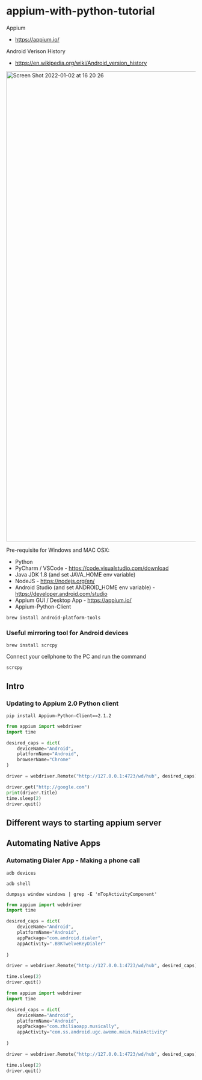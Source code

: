 # appium-with-python-tutorial

Appium
- https://appium.io/

Android Verison History
- https://en.wikipedia.org/wiki/Android_version_history


<img width="1246" alt="Screen Shot 2022-01-02 at 16 20 26" src="https://user-images.githubusercontent.com/51218415/147890868-79123380-3883-420f-8a75-3a0490898b0f.png">

Pre-requisite for Windows and MAC OSX:
- Python
- PyCharm / VSCode - https://code.visualstudio.com/download
- Java JDK 1.8 (and set JAVA_HOME env variable)
- NodeJS - https://nodejs.org/en/
- Android Studio (and set ANDROID_HOME env variable) - https://developer.android.com/studio 
- Appium GUI / Desktop App - https://appium.io/
- Appium-Python-Client

```
brew install android-platform-tools
```

### Useful mirroring tool for Android devices

```
brew install scrcpy
```

Connect your cellphone to the PC and run the command

```
scrcpy
```

## Intro

### Updating to Appium 2.0 Python client

```
pip install Appium-Python-Client==2.1.2
```

```python
from appium import webdriver
import time

desired_caps = dict(
    deviceName="Android",
    platformName="Android",
    browserName="Chrome"
)

driver = webdriver.Remote("http://127.0.0.1:4723/wd/hub", desired_caps)

driver.get("http://google.com")
print(driver.title)
time.sleep(2)
driver.quit()
```

## Different ways to starting appium server

## Automating Native Apps

### Automating Dialer App - Making a phone call

```
adb devices
```

```
adb shell
```

```
dumpsys window windows | grep -E 'mTopActivityComponent'
```

```python
from appium import webdriver
import time

desired_caps = dict(
    deviceName="Android",
    platformName="Android",
    appPackage="com.android.dialer",
    appActivity=".BBKTwelveKeyDialer"
    
)

driver = webdriver.Remote("http://127.0.0.1:4723/wd/hub", desired_caps)

time.sleep(2)
driver.quit()
```

```python
from appium import webdriver
import time

desired_caps = dict(
    deviceName="Android",
    platformName="Android",
    appPackage="com.zhiliaoapp.musically",
    appActivity="com.ss.android.ugc.aweme.main.MainActivity"
    
)

driver = webdriver.Remote("http://127.0.0.1:4723/wd/hub", desired_caps)

time.sleep(2)
driver.quit()
```
